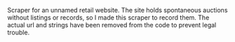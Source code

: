 Scraper for an unnamed retail website. The site holds spontaneous auctions without listings or records, so I made this scraper to record them. The actual url and strings have been removed from the code to prevent legal trouble.
